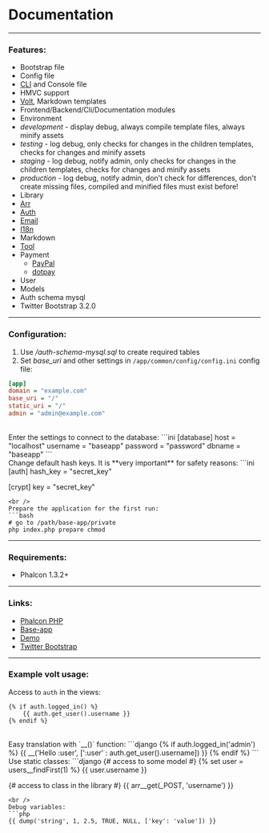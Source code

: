 # Documentation

***
### Features:
* Bootstrap file
* Config file
* [CLI](https://github.com/mruz/base-app/wiki/CLI) and Console file
* HMVC support
* [Volt](http://docs.phalconphp.com/en/latest/reference/volt.html), Markdown templates
* Frontend/Backend/Cli/Documentation modules
* Environment
 * _development_ - display debug, always compile template files, always minify assets
 * _testing_ - log debug, only checks for changes in the children templates, checks for changes and minify assets
 * _staging_ - log debug, notify admin, only checks for changes in the children templates, checks for changes and minify assets
 * _production_ - log debug, notify admin, don't check for differences, don't create missing files, compiled and minified files must exist before!
* Library
 * [Arr](https://github.com/mruz/base-app/wiki/Arr)
 * [Auth](https://github.com/mruz/base-app/wiki/Auth)
 * [Email](https://github.com/mruz/base-app/wiki/Email)
 * [I18n](https://github.com/mruz/base-app/wiki/I18n)
 * Markdown
 * [Tool](https://github.com/mruz/base-app/wiki/Tool)
 * Payment
     * [PayPal](http://www.paypal.com)
     * [dotpay](http://www.dotpay.pl)
* User
 * Models
 * Auth schema mysql
* Twitter Bootstrap 3.2.0

***

### Configuration:
1. Use */auth-schema-mysql.sql* to create required tables
2. Set *base_uri* and other settings in `/app/common/config/config.ini` config file:

```ini
[app]
domain = "example.com"
base_uri = "/"
static_uri = "/"
admin = "admin@example.com"
```
<br />
Enter the settings to connect to the database:
```ini
[database]
host     = "localhost"
username = "baseapp"
password = "password"
dbname   = "baseapp"
```
<br />
Change default hash keys. It is **very important** for safety reasons:
```ini
[auth]
hash_key = "secret_key"

[crypt]
key = "secret_key"
```
<br />
Prepare the application for the first run:
```bash
# go to /path/base-app/private
php index.php prepare chmod
```
***

### Requirements:
* Phalcon 1.3.2+

***

### Links:
* [Phalcon PHP](https://phalconphp.com)
* [Base-app](https://github.com/mruz/base-app)
* [Demo](http://base-app.mruz.me)
* [Twitter Bootstrap](http://getbootstrap.com)

***

### Example volt usage:
Access to `auth` in the views:
```django
{% if auth.logged_in() %}
    {{ auth.get_user().username }}
{% endif %}
```
<br />
Easy translation with `__()` function:
```django
{% if auth.logged_in('admin') %}
    {{ __('Hello :user', [':user' : auth.get_user().username]) }}
{% endif %}
```
<br />
Use static classes:
```django
{# access to some model #}
{% set user = users__findFirst(1) %}
{{ user.username }}

{# access to class in the library #}
{{ arr__get(_POST, 'username') }}
```
<br />
Debug variables:
```php
{{ dump('string', 1, 2.5, TRUE, NULL, ['key': 'value']) }}
```